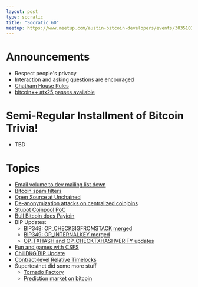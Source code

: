 ```yaml
---
layout: post
type: socratic
title: "Socratic 60"
meetup: https://www.meetup.com/austin-bitcoin-developers/events/303510219
---
```


# Announcements

- Respect people's privacy
- Interaction and asking questions are encouraged
- [Chatham House Rules](https://www.chathamhouse.org/about-us/chatham-house-rule)
- [bitcoin++ atx25 passes available](https://btcplusplus.dev/conf/atx25)

# Semi-Regular Installment of Bitcoin Trivia!

- TBD

# Topics

- [Email volume to dev mailing list down](https://x.com/lopp/status/1874803077288755257?mx=2)
- [Bitcoin spam filters](https://x.com/oomahq/status/1875339328127431016)
- [Open Source at Unchained](https://unchained.com/blog/unchained-2024-open-source/)
- [De-anonymization attacks on centralized coinjoins](https://groups.google.com/g/bitcoindev/c/CbfbEGozG7c/m/w2B-RRdUCQAJ?pli=1)
- [Stupot Coinpool PoC](https://x.com/stutxo/status/1873384602552738236)
- [Bull Bitcoin does Payjoin](https://www.bullbitcoin.com/blog/bull-bitcoin-wallet-payjoin)
- BIP Updates:
  - [BIP348: OP_CHECKSIGFROMSTACK merged](https://github.com/bitcoin/bips/pull/1535)
  - [BIP349: OP_INTERNALKEY merged](https://github.com/bitcoin/bips/blob/master/bip-0349.md)
  - [OP_TXHASH and OP_CHECKTXHASHVERIFY updates](https://github.com/bitcoin/bips/pull/1500)
- [Fun and games with CSFS](https://rubin.io/bitcoin/2024/12/02/csfs-ctv-rekey-symmetry/)
- [ChillDKG BIP Update](https://groups.google.com/g/bitcoindev/c/HE3HSnGTpoQ/m/Y2VhaMCrCAAJ)
- [Contract-level Relative Timelocks](https://delvingbitcoin.org/t/contract-level-relative-timelocks-or-lets-talk-about-ancestry-proofs-and-singletons/1353)
- Supertestnet did some more stuff
  - [Tornado Factory](https://github.com/supertestnet/tornado_factory)
  - [Prediction market on bitcoin](https://gist.github.com/supertestnet/d4d9a8dc4c975dc36eec0a8816d1f99f)
